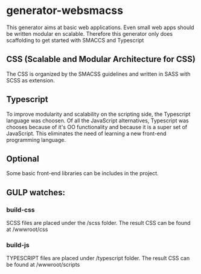 # generator-websmacss
This generator aims at basic web applications.
Even small web apps should be written modular en scalable.
Therefore this generator only does scaffolding to get started with SMACCS and Typescript

## CSS (Scalable and Modular Architecture for CSS)
The CSS is organized by the SMACSS guidelines and written in SASS with SCSS as extension.

## Typescript
To improve modularity and scalability on the scripting side, the Typescript language
was choosen. Of all the JavaScript alternatives, Typescript was chooses because of it's OO functionality 
and because it is a super set of JavaScript. This eliminates the need of learning a new front-end programming language.

## Optional
Some basic front-end libraries can be includes in the project.

## GULP watches:
### build-css
SCSS files are placed under the /scss folder.
The result CSS can be found at /wwwroot/css

### build-js
TYPESCRIPT files are placed under /typescript folder.
The result CSS can be found at /wwwroot/scripts